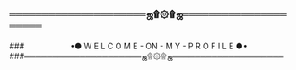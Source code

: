 ### ═════════════════════ஜ۩۞۩ஜ═════════════════════
###　 　 　　　 •● W E L C O M E - ON - M Y - P R O F I L E ●•
###═════════════════════ஜ۩۞۩ஜ════════════════════

<!--
**xauqse/xauqse** is a ✨ _special_ ✨ repository because its `README.md` (this file) appears on your GitHub profile.

Here are some ideas to get you started:

- 🔭 I’m currently working on ...
- 🌱 I’m currently learning ...
- 👯 I’m looking to collaborate on ...
- 🤔 I’m looking for help with ...
- 💬 Ask me about ...
- 📫 How to reach me: ...
- 😄 Pronouns: ...
- ⚡ Fun fact: ...
-->
